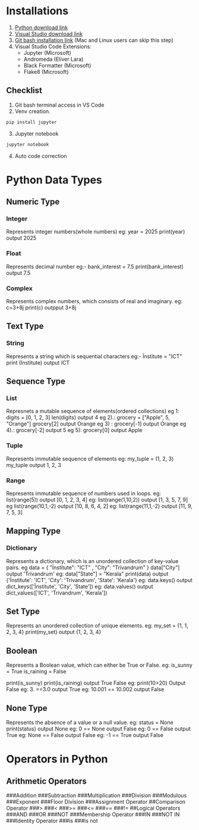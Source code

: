 # Installations

1. [Python download link](https://www.python.org/downloads/)
2. [Visual Studio download link](https://code.visualstudio.com/download)
3. [Git bash installation link](https://git-scm.com/downloads) (Mac and Linux users can skip this step)
4. Visual Studio Code Extensions:
    - Jupyter (Microsoft)
    - Andromeda (Eliver Lara)
    - Black Formatter (Microsoft)
    - Flake8 (Microsoft)

## Checklist
1. Git bash terminal access in VS Code
2. Venv creation. 
```bash 
pip install jupyter
```
3. Jupyter notebook
```bash
jupyter notebook
```
4. Auto code correction

# Python Data Types
## Numeric Type
### Integer
Represents integer numbers(whole numbers)
eg:
year = 2025
print(year)
output
2025

### Float
Represents decimal number
eg:-
bank_interest = 7.5
print(bank_interest)
output
7.5

### Complex
Represents complex numbers, which consists of real and imaginary.
eg:
c=3+8j
print(c)
outpput
3+8j

## Text Type
### String
Represents a string which is sequential characters
eg:-
Ïnstitute = "ICT"
print (Institute)
output
ICT

## Sequence Type
### List
Represnets a mutable sequence of elements(ordered collections)
eg 1:
digits = [0, 1, 2, 3]
len(digits)
output
4
eg 2).:
grocery = ["Apple", 5, "Orange"]
grocery[2]
output
Orange
eg 3) :
grocery[-1]
output
Orange
eg 4).:
grocery[-2]
output
5
eg 5):
grocery[0]
output
Apple

### Tuple
Represents immutable sequence of elements
eg:
my_tuple = (1, 2, 3)
my_tuple
output
1, 2, 3

### Range
Represents immutable sequence of numbers used in loops.
eg:
list(range(5))
output
[0, 1, 2, 3, 4]
eg:
list(range(1,10,2))
output
[1, 3, 5, 7, 9]
eg
list(range(10,1,-2)
output
[10, 8, 6, 4, 2]
eg:
list(range(11,1,-2)
output
[11, 9, 7, 5, 3]

## Mapping Type
### Dictionary
Represents a dictionary, which is an unordered collection of key-value pairs.
eg
data = {
    "Ïnstitute": "ICT" ,
    "City": "Trivandrum"
}
data["City"]
output
'Trivandrum'
eg:
data["State"] = "Kerala"
print(data)
output
{'Ïnstitute': 'ICT', 'City': 'Trivandrum', 'State': 'Kerala'}
eg:
data.keys()
output
dict_keys(['Ïnstitute', 'City', 'State'])
eg:
data.values()
output
dict_values(['ICT', 'Trivandrum', 'Kerala'])

## Set Type
Represents an unordered collection of unique elements.
eg:
my_set = {1, 1, 2, 3, 4}
print(my_set)
output
{1, 2, 3, 4}

## Boolean
Represents a Boolean value, which can either be True or False.
eg:
is_sunny = True
is_raining = False

print(is_sunny)
print(is_raining)
output
True
False
eg:
print(10>20)
Output
False
eg:
3. ==3.0
output
True
eg:
10.001 == 10.002
output
False

## None Type
Represents the absence of a value or a null value.
eg:
status = None
print(status)
output
None
eg:
0 == None
output
False
eg:
0 == False
output
True
eg:
None == False
output
False
eg:
-1 == True
output
False


# Operators in Python
## Arithmetic Operators
###Addition
###Subtraction
###Multiplication
###Division
###Modulous
###Exponent
###Floor Division
###Assignment Operator
##Comparison Operator
###>
###<
###>=
###<=
###==
###!=
##Logical Operators
###AND
###OR
###NOT
###Membership Operator
###IN
###NOT IN
###Identity Operator
###is
###is not
